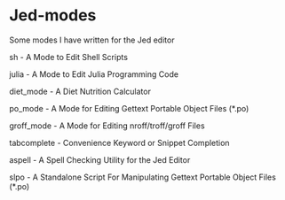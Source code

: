 # Jed-modes
Some modes I have written for the Jed editor

sh - A Mode to Edit Shell Scripts

julia - A Mode to Edit Julia Programming Code

diet_mode - A Diet Nutrition Calculator

po_mode - A Mode for Editing Gettext Portable Object Files (*.po)

groff_mode - A Mode for Editing nroff/troff/groff Files

tabcomplete - Convenience Keyword or Snippet Completion

aspell - A Spell Checking Utility for the Jed Editor

slpo - A Standalone Script For Manipulating Gettext Portable Object Files (*.po)
